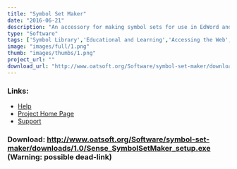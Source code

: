 ```yaml
---
title: "Symbol Set Maker"
date: "2016-06-21"
description: "An accessory for making symbol sets for use in EdWord and EdWeb. It will instantly convert a file full of images into the correct format to be used in EdWord and EdWeb."
type: "Software"
tags: ['Symbol Library','Educational and Learning','Accessing the Web','Symbols','Learning and Education', 'Possible-404']
image: "images/full/1.png"
thumb: "images/thumbs/1.png"
project_url: ""
download_url: "http://www.oatsoft.org/Software/symbol-set-maker/downloads/1.0/Sense_SymbolSetMaker_setup.exe"
---
```



### Links:
- <a href="http://www.deafblindonline.org.uk/Symbol_Set_Wizard_manual.doc">Help</a>
- <a href="http://www.deafblindonline.org.uk/">Project Home Page</a>
- <a href="http://www.deafblindonline.org.uk/feedback.html">Support</a>

### Download: http://www.oatsoft.org/Software/symbol-set-maker/downloads/1.0/Sense_SymbolSetMaker_setup.exe (Warning: possible dead-link)